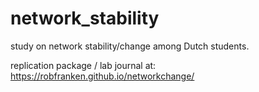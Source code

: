 # network_stability

study on network stability/change among Dutch students.

replication package / lab journal at: https://robfranken.github.io/networkchange/
